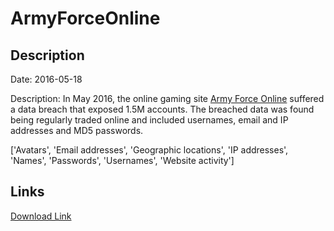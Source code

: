 # ArmyForceOnline

## Description

Date: 2016-05-18

Description:
In May 2016, the online gaming site <a href="http://armyforceonline.com" target="_blank" rel="noopener">Army Force Online</a> suffered a data breach that exposed 1.5M accounts. The breached data was found being regularly traded online and included usernames, email and IP addresses and MD5 passwords.


['Avatars', 'Email addresses', 'Geographic locations', 'IP addresses', 'Names', 'Passwords', 'Usernames', 'Website activity']

## Links

[Download Link](https://link-to.net/1229997/804.3914985292898/dynamic/?r=YXJteWZvcmNlb25saW5lLmNvbQ==)
